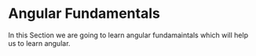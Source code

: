 # Angular Fundamentals

In this Section we are going to learn angular fundamaintals which will help us to learn angular.
